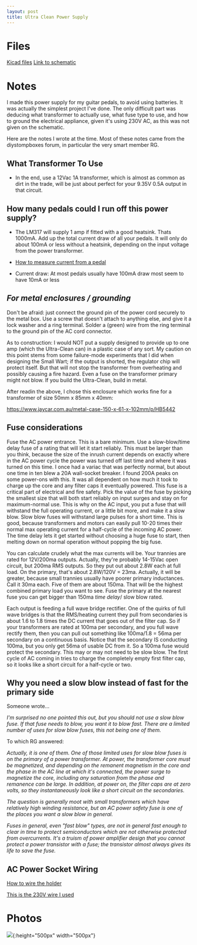 ```yaml
---
layout: post
title: Ultra Clean Power Supply
---
```


# Files
[Kicad files](https://github.com/samzeter/ultra-clean-power-supply)
[Link to schematic](http://www.generalguitargadgets.com/wp-content/uploads/ultra_clean_ps_lo.gif)

# Notes
I made this power supply for my guitar pedals, to avoid using batteries. It was actually the simplest project I've done. The only difficult part was deducing what transformer to actually use, what fuse type to use, and how to ground the electrical appliance, given it's using 230V AC, as this was not given on the schematic.

Here are the notes I wrote at the time. Most of these notes came from the diystompboxes forum, in particular the very smart member 
RG.
## What Transformer To Use
- In the end, use a 12Vac 1A transformer, which is almost as common as dirt in the trade, will be just about perfect for your 9.35V 0.5A output in that circuit.

## How many pedals could I run off this power supply?
- The LM317 will supply 1 amp if fitted with a good heatsink. Thats 1000mA. Add up the total current draw of all your pedals. It will only do about 100mA or less without a heatsink, depending on the input voltage from the power transformer. 

* [How to measure current from a pedal](https://stinkfoot.se/measure-current-draw)

- Current draw: At most pedals usually have 100mA draw most seem to have 10mA or less


## _For metal enclosures / grounding_

Don't be afraid: just connect the ground pin of the power cord securely to the metal box. Use a screw that doesn't attach to anything else, and give it a lock washer and a ring terminal. Solder a (green) wire from the ring terminal to the ground pin of the AC cord connector.

As to construction: I would NOT put a supply designed to provide up to one amp (which the Ultra-Clean can) in a plastic case of any sort. My caution on this point stems from some failure-mode experiments that I did when designing the Small Wart; if the output is shorted, the regulator chip will protect itself. But that will not stop the transformer from overheating and possibly causing a fire hazard. Even a fuse on the transformer primary might not blow. If you build the Ultra-Clean, build in metal.

After readin the above, I chose this enclosure which works fine for a transformer of size 50mm x 85mm x 40mm:

https://www.jaycar.com.au/metal-case-150-x-61-x-102mm/p/HB5442

## Fuse considerations
Fuse the AC power entrance.  This is a bare minimum. Use a slow-blow/time delay fuse of a rating that will let it start reliably. This must be larger than you think, because the size of the inrush current depends on exactly where in the AC power cycle the power was turned off last time and where it was turned on this time. I once had a variac that was perfectly normal, but about one time in ten blew a 20A  wall-socket breaker. I found 200A peaks on some power-ons with this. It was all dependent on how much it took to charge up the core and any filter caps it eventually powered. This fuse is a critical part of electrical and fire safety. Pick the value of the fuse by picking the smallest size that will both start reliably on input surges and stay on for maximum-normal use.
This is why on the AC input, you put a fuse that will withstand the full operating current, or a little bit more, and make it a slow blow. Slow blow fuses will withstand large pulses for a short time. This is good, because transformers and motors can easily pull 10-20 times their normal max operating current for a half-cycle of the incoming AC power. The time delay lets it get started without choosing a huge fuse to start, then melting down on normal operation without popping the big fuse.

You can calculate crudely what the max currents will be. Your trannies are rated for 12V/200ma outputs. Actually, they're probably 14-15Vac open circuit, but 200ma RMS outputs. So they put out about 2.8W each at full load. On the primary, that's about 2.8W/120V = 23ma. Actually, it will be greater, because small trannies usually have poorer primary inductances. Call it 30ma each. Five of them are about 150ma. That will be the highest combined primary load you want to see. Fuse the primary at the nearest fuse you can get bigger than 150ma *time delay*/ slow blow rated.

Each output is feeding a full wave bridge rectifier. One of the quirks of full wave bridges is that the RMS/heating current they pull from secondaries is about 1.6 to 1.8 times the DC current that goes out of the filter cap. So if your transformers are rated at 100ma per secondary, and you full wave rectify them, then you can pull out something like 100ma/1.8 = 56ma per secondary on a continuous basis. Notice that the secondary IS conducting 100ma, but you only get 56ma of usable DC from it. So a 100ma fuse would protect the secondary. This may or may not need to be slow blow. The first cycle of AC coming in tries to charge the completely empty first filter cap, so it looks like a short circuit for a half-cycle or two.

## Why you need a slow blow instead of fast for the primary side 
Someone wrote...

_I'm surprised no one pointed this out, but you should not use a slow blow fuse. If that fuse needs to blow, you want it to blow fast. There are a limited number of uses for slow blow fuses, this not being one of them._


To which RG answered:

_Actually, it is one of them._
_One of those limited uses for slow blow fuses is on the primary of a power transformer. At power, the transformer core must be magnetized, and depending on the remanent magnetism in the core and the phase in the AC line at which it's connected, the power surge to magnetize the core, including any saturation from the phase and remanence can be large. In addition, at power on, the filter caps are at zero volts, so they instantaneously look like a short circuit on the secondaries._

_The question is generally moot with small transformers which have relatively high winding resistance, but an AC power safety fuse is one of the places you want a slow blow in general._

_Fuses in general, even "fast blow" types, are not in general fast enough to clear in time to protect semiconductors which are not otherwise protected from overcurrents. It's a truism of power amplifier design that you cannot protect a power transistor with a fuse; the transistor almost always gives its life to save the fuse._

## AC Power Socket Wiring 

[How to wire the holder](
https://www.instructables.com/Wire-Up-a-Fused-AC-Male-Power-Socket/)

[This is the 230V wire I used](https://www.jaycar.com.au/mains-10a-twin-and-earth-power-cable-sold-per-metre/p/WB1565)

# Photos
![]({{site.baseurl}}/assets/images/powersupply.jpg){:height="500px" width="500px"}